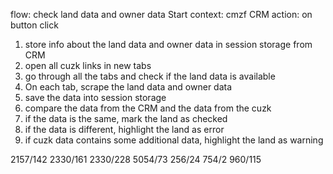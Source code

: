 flow: check land data and owner data
Start context: cmzf CRM
action: on button click

1) store info about the land data and owner data in session storage from CRM
2) open all cuzk links in new tabs
3) go through all the tabs and check if the land data is available
4) On each tab, scrape the land data and owner data
5) save the data into session storage
6) compare the data from the CRM and the data from the cuzk
7) if the data is the same, mark the land as checked
8) if the data is different, highlight the land as error
9) if cuzk data contains some additional data, highlight the land as warning


2157/142
2330/161
2330/228
5054/73
256/24
754/2
960/115
